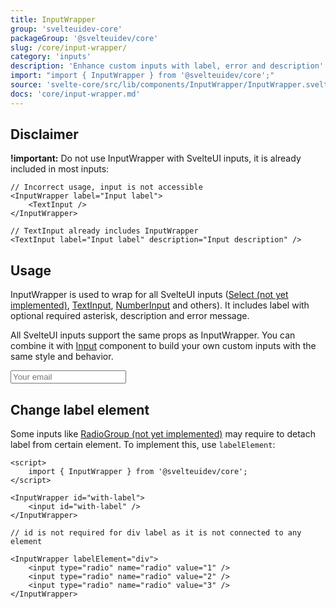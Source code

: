```yaml
---
title: InputWrapper
group: 'svelteuidev-core'
packageGroup: '@svelteuidev/core'
slug: /core/input-wrapper/
category: 'inputs'
description: 'Enhance custom inputs with label, error and description'
import: "import { InputWrapper } from '@svelteuidev/core';"
source: 'svelte-core/src/lib/components/InputWrapper/InputWrapper.svelte'
docs: 'core/input-wrapper.md'
---
```


<script>
    import { InputWrapper, Input } from '@svelteuidev/core';
    import { Heading, Preview } from 'components';

    const inputWrapper = `
    <script>
        import { InputWrapper, Input } from '@svelteuidev/core'
    <\/script>

    <InputWrapper
        id="input-demo"
        required
        label="Credit card information"
        description="Please enter your credit card information, we need some money"
        error="Your credit card expired"
    >
        <Input id="input-demo" placeholder="Your email" \/>
    <\/InputWrapper>
    `
</script>

<Heading />

## Disclaimer

**!important:** Do not use InputWrapper with SvelteUI inputs, it is already included in most inputs:

```svelte
// Incorrect usage, input is not accessible
<InputWrapper label="Input label">
	<TextInput />
</InputWrapper>

// TextInput already includes InputWrapper
<TextInput label="Input label" description="Input description" />
```

## Usage

InputWrapper is used to wrap for all SvelteUI inputs ([Select (not yet implemented)](core/select), [TextInput](core/text-input), [NumberInput](core/number-input) and others).
It includes label with optional required asterisk, description and error message.

All SvelteUI inputs support the same props as InputWrapper. You can combine it with [Input](core/input) component
to build your own custom inputs with the same style and behavior.

<Preview cols={1} width={90} code={inputWrapper}>
    <InputWrapper
        id="input-demo"
        required
        label="Credit card information"
        description="Please enter your credit card information, we need some money"
        error="Your credit card expired"
    >
        <Input id="input-demo" placeholder="Your email" />
    </InputWrapper>
</Preview>

## Change label element

Some inputs like [RadioGroup (not yet implemented)](/core/radio-group/) may require to detach label from certain element.
To implement this, use `labelElement`:

```svelte
<script>
	import { InputWrapper } from '@svelteuidev/core';
</script>

<InputWrapper id="with-label">
	<input id="with-label" />
</InputWrapper>

// id is not required for div label as it is not connected to any element

<InputWrapper labelElement="div">
	<input type="radio" name="radio" value="1" />
	<input type="radio" name="radio" value="2" />
	<input type="radio" name="radio" value="3" />
</InputWrapper>
```
